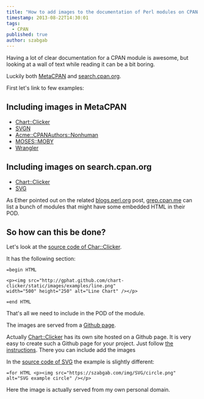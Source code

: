 ```yaml
---
title: "How to add images to the documentation of Perl modules on CPAN "
timestamp: 2013-08-22T14:30:01
tags:
  - CPAN
published: true
author: szabgab
---
```



Having a lot of clear documentation for a CPAN module is awesome, but
looking at a wall of text while reading it can be a bit boring.

Luckily both [MetaCPAN](http://metacpan.org/)
and [search.cpan.org](http://search.cpan.org/).


First let's link to few examples:

## Including images in MetaCPAN

* [Chart::Clicker](https://metacpan.org/pod/Chart::Clicker)
* [SVGN](https://metacpan.org/pod/SVG)
* [Acme::CPANAuthors::Nonhuman](https://metacpan.org/pod/Acme::CPANAuthors::Nonhuman)
* [MOSES::MOBY](https://metacpan.org/pod/MOSES::MOBY)
* [Wrangler](https://metacpan.org/pod/Wrangler)

## Including images on search.cpan.org

* [Chart::Clicker](http://search.cpan.org/dist/Chart-Clicker/lib/Chart/Clicker.pm)
* [SVG](http://search.cpan.org/dist/SVG/lib/SVG.pm)

As Ether pointed out on the related [blogs.perl.org](http://blogs.perl.org/users/gabor_szabo/2013/08/adding-images-to-cpan.html)
post, [grep.cpan.me](http://grep.cpan.me/?q=%3Dbegin+html) can list a bunch of modules that might have some embedded HTML
in their POD.

## So how can this be done?

Let's look at the
[source code of Char::Clicker](https://github.com/gphat/chart-clicker/blob/master/lib/Chart/Clicker.pm).

It has the following section:

```
=begin HTML

<p><img src="http://gphat.github.com/chart-clicker/static/images/examples/line.png"
width="500" height="250" alt="Line Chart" /></p>

=end HTML
```

That's all we need to include in the POD of the module.

The images are served from a [Github page](http://pages.github.com/).

Actually [Chart::Clicker](http://gphat.github.io/chart-clicker/) has its own site
hosted on a Github page. It is very easy to create such a Github page for your project.
Just follow [the instructions](https://help.github.com/articles/creating-project-pages-manually).
There you can include add the images

In the [source code of SVG](https://github.com/szabgab/SVG/blob/master/lib/SVG.pm) the
example is slightly different:

```
=for HTML <p><img src="https://szabgab.com/img/SVG/circle.png" alt="SVG example circle" /></p>
```

Here the image is actually served from my own personal domain.



